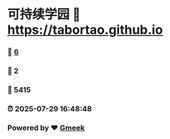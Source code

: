 # 可持续学园 :link: https://tabortao.github.io 
### :page_facing_up: [6](https://tabortao.github.io/tag.html) 
### :speech_balloon: 2 
### :hibiscus: 5415 
### :alarm_clock: 2025-07-29 16:48:48 
### Powered by :heart: [Gmeek](https://github.com/Meekdai/Gmeek)
